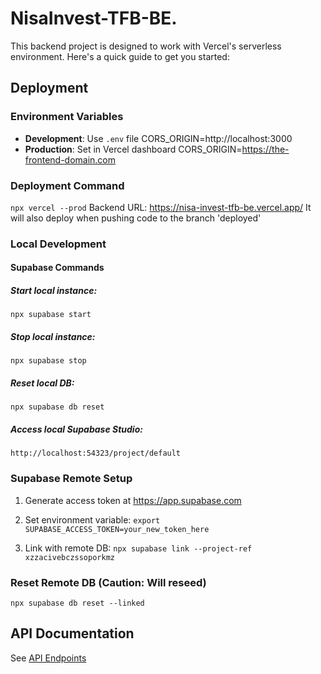 # NisaInvest-TFB-BE.

This backend project is designed to work with Vercel's serverless environment. Here's a quick guide to get you started:

## Deployment

### Environment Variables
- **Development**: Use `.env` file
CORS_ORIGIN=http://localhost:3000
- **Production**: Set in Vercel dashboard
CORS_ORIGIN=https://the-frontend-domain.com

### Deployment Command
```npx vercel --prod```
Backend URL: https://nisa-invest-tfb-be.vercel.app/
It will also deploy when pushing code to the branch 'deployed'

### Local Development
#### Supabase Commands
##### Start local instance:
```npx supabase start```
##### Stop local instance:
```npx supabase stop```
##### Reset local DB:
```npx supabase db reset```
##### Access local Supabase Studio:
```http://localhost:54323/project/default```

### Supabase Remote Setup

1) Generate access token at https://app.supabase.com
2) Set environment variable:
```export SUPABASE_ACCESS_TOKEN=your_new_token_here```

3) Link with remote DB:
```npx supabase link --project-ref xzzacivebczssoporkmz```

### Reset Remote DB (Caution: Will reseed)
```npx supabase db reset --linked```

## API Documentation
See [API Endpoints](API_endpoints.md)